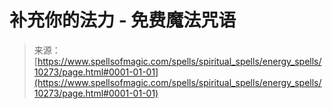 <!--yml

category: 未分类

date: 2024-06-12 18:46:55

-->

# 补充你的法力 - 免费魔法咒语

> 来源：[https://www.spellsofmagic.com/spells/spiritual_spells/energy_spells/10273/page.html#0001-01-01](https://www.spellsofmagic.com/spells/spiritual_spells/energy_spells/10273/page.html#0001-01-01)
